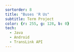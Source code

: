 ```yaml
---
sortorder: 8
title: "Buses 'R Us"
subtitle: Term Project
color: {r: 255, g: 128, b: 0}
tech:
  - Java
  - Android
  - TransLink API
---
```

